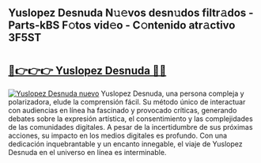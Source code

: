 ## Yuslopez Desnuda N𝚞𝚎vos desn𝚞dos filtr𝚊dos - Parts-kBS F𝚘tos vid𝚎o - C𝚘ntenido atr𝚊ctivo 3F5ST

# <h2><a href="http://mb2sio.tromn.icu/?c=Yuslopez+Desnuda">🔗👉👉👉 Yuslopez Desnuda 🔗🔗</a></h2>

[![Yuslopez Desnuda nuevo](https://i.imgur.com/pEAQMta.gif)](http://mb2sio.tromn.icu/?c=Yuslopez+Desnuda)
Yuslopez Desnuda, una persona compleja y polarizadora, elude la comprensión fácil. Su método único de interactuar con audiencias en línea ha fascinado y provocado críticas, generando debates sobre la expresión artística, el consentimiento y las complejidades de las comunidades digitales. A pesar de la incertidumbre de sus próximas acciones, su impacto en los medios digitales es profundo. Con una dedicación inquebrantable y un encanto innegable, el viaje de Yuslopez Desnuda en el universo en línea es interminable.
